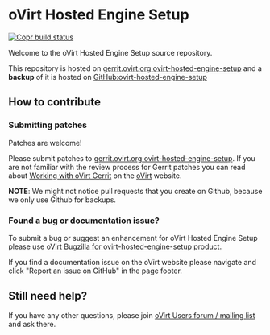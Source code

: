 # oVirt Hosted Engine Setup
[![Copr build status](https://copr.fedorainfracloud.org/coprs/ovirt/ovirt-master-snapshot/package/ovirt-hosted-engine-setup/status_image/last_build.png)](https://copr.fedorainfracloud.org/coprs/ovirt/ovirt-master-snapshot/package/ovirt-hosted-engine-setup/)

Welcome to the oVirt Hosted Engine Setup source repository.

This repository is hosted on [gerrit.ovirt.org:ovirt-hosted-engine-setup](https://gerrit.ovirt.org/#/admin/projects/ovirt-hosted-engine-setup)
and a **backup** of it is hosted on [GitHub:ovirt-hosted-engine-setup](https://github.com/oVirt/ovirt-hosted-engine-setup)


## How to contribute

### Submitting patches

Patches are welcome!

Please submit patches to [gerrit.ovirt.org:ovirt-hosted-engine-setup](https://gerrit.ovirt.org/#/admin/projects/ovirt-hosted-engine-setup).
If you are not familiar with the review process for Gerrit patches you can read about [Working with oVirt Gerrit](https://ovirt.org/develop/dev-process/working-with-gerrit.html)
on the [oVirt](https://ovirt.org/) website.

**NOTE**: We might not notice pull requests that you create on Github, because we only use Github for backups.


### Found a bug or documentation issue?
To submit a bug or suggest an enhancement for oVirt Hosted Engine Setup please use
[oVirt Bugzilla for ovirt-hosted-engine-setup product](https://bugzilla.redhat.com/enter_bug.cgi?product=ovirt-hosted-engine-setup).

If you find a documentation issue on the oVirt website please navigate and click "Report an issue on GitHub" in the page footer.


## Still need help?
If you have any other questions, please join [oVirt Users forum / mailing list](https://lists.ovirt.org/admin/lists/users.ovirt.org/) and ask there.

